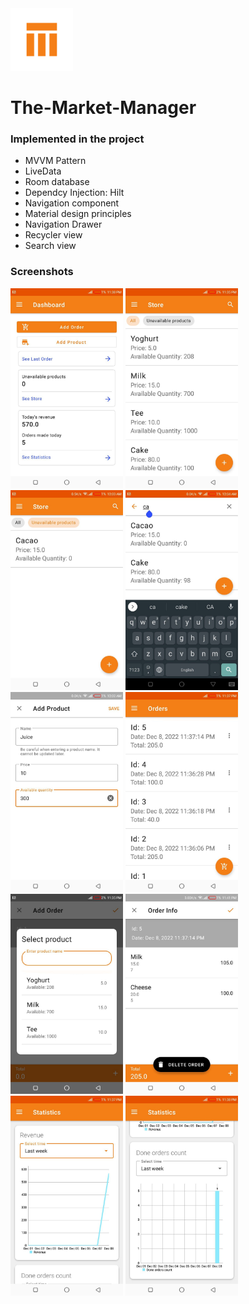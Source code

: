 <img src="/Screenshots/Logo.png" title="Logo" width="100"/>

# The-Market-Manager

### Implemented in the project
- MVVM Pattern
- LiveData
- Room database
- Dependcy Injection: Hilt
- Navigation component
- Material design principles
- Navigation Drawer
- Recycler view
- Search view

### Screenshots
<img src="/Screenshots/Dashboard.jpg" title="Dashboard screen" width="180"> <img src="/Screenshots/Store.jpg" title="Store screen" width="180">
<img src="/Screenshots/Unavailable products.jpg" title="Unavailable products screen" width="180">
<img src="/Screenshots/Search in store.jpg" title="Search in store screen" width="180">
<img src="/Screenshots/Add product.jpg" title="Add product screen" width="180">
<img src="/Screenshots/Orders.jpg" title="Orders screen" width="180">
<img src="/Screenshots/Add product in order.jpg" title="Add product in order screen" width="180">
<img src="/Screenshots/Order.jpg" title="Order info screen" width="180">
<img src="/Screenshots/Revenue.jpg" title="Revenue screen" width="180">
<img src="/Screenshots/Done orders count.jpg" title="Done orders count screen" width="180">
